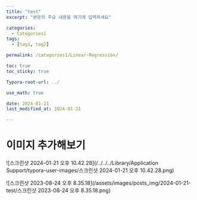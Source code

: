 ```yaml
---
title: "test"
excerpt: "본문의 주요 내용을 여기에 입력하세요"

categories:
  - Categories1
tags:
  - [tag1, tag2]

permalink: /categories1/Linear-Regression/

toc: true
toc_sticky: true

Typora-root-url: ../

use_math: true

date: 2024-01-21
last_modified_at: 2024-01-21

---
```


# 이미지 추가해보기

![스크린샷 2024-01-21 오후 10.42.28](/../../../Library/Application Support/typora-user-images/스크린샷 2024-01-21 오후 10.42.28.png)



![스크린샷 2023-08-24 오후 8.35.18](/assets/images/posts_img/2024-01-21-test/스크린샷 2023-08-24 오후 8.35.18.png)

